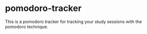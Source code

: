 # pomodoro-tracker
This is a pomodoro tracker for tracking your study sessions with the pomodoro technique. 
